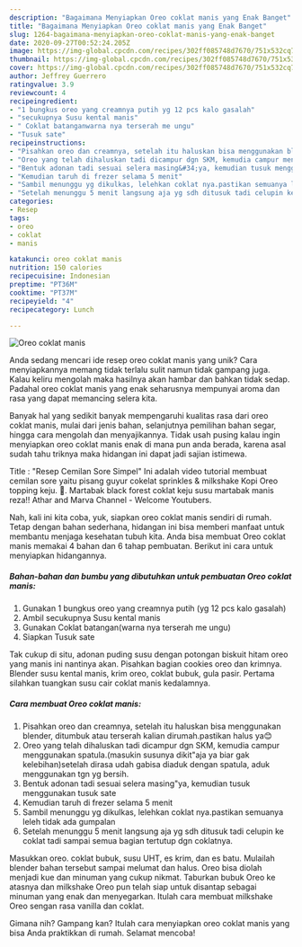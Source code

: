 ```yaml
---
description: "Bagaimana Menyiapkan Oreo coklat manis yang Enak Banget"
title: "Bagaimana Menyiapkan Oreo coklat manis yang Enak Banget"
slug: 1264-bagaimana-menyiapkan-oreo-coklat-manis-yang-enak-banget
date: 2020-09-27T00:52:24.205Z
image: https://img-global.cpcdn.com/recipes/302ff085748d7670/751x532cq70/oreo-coklat-manis-foto-resep-utama.jpg
thumbnail: https://img-global.cpcdn.com/recipes/302ff085748d7670/751x532cq70/oreo-coklat-manis-foto-resep-utama.jpg
cover: https://img-global.cpcdn.com/recipes/302ff085748d7670/751x532cq70/oreo-coklat-manis-foto-resep-utama.jpg
author: Jeffrey Guerrero
ratingvalue: 3.9
reviewcount: 4
recipeingredient:
- "1 bungkus oreo yang creamnya putih yg 12 pcs kalo gasalah"
- "secukupnya Susu kental manis"
- " Coklat batanganwarna nya terserah me ungu"
- "Tusuk sate"
recipeinstructions:
- "Pisahkan oreo dan creamnya, setelah itu haluskan bisa menggunakan blender, ditumbuk atau terserah kalian dirumah.pastikan halus ya😊"
- "Oreo yang telah dihaluskan tadi dicampur dgn SKM, kemudia campur menggunakan spatula.(masukin susunya dikit&#34;aja ya biar gak kelebihan)setelah dirasa udah gabisa diaduk dengan spatula, aduk menggunakan tgn yg bersih."
- "Bentuk adonan tadi sesuai selera masing&#34;ya, kemudian tusuk menggunakan tusuk sate"
- "Kemudian taruh di frezer selama 5 menit"
- "Sambil menunggu yg dikulkas, lelehkan coklat nya.pastikan semuanya leleh tidak ada gumpalan"
- "Setelah menunggu 5 menit langsung aja yg sdh ditusuk tadi celupin ke coklat tadi sampai semua bagian tertutup dgn coklatnya."
categories:
- Resep
tags:
- oreo
- coklat
- manis

katakunci: oreo coklat manis 
nutrition: 150 calories
recipecuisine: Indonesian
preptime: "PT36M"
cooktime: "PT37M"
recipeyield: "4"
recipecategory: Lunch

---
```



![Oreo coklat manis](https://img-global.cpcdn.com/recipes/302ff085748d7670/751x532cq70/oreo-coklat-manis-foto-resep-utama.jpg)

Anda sedang mencari ide resep oreo coklat manis yang unik? Cara menyiapkannya memang tidak terlalu sulit namun tidak gampang juga. Kalau keliru mengolah maka hasilnya akan hambar dan bahkan tidak sedap. Padahal oreo coklat manis yang enak seharusnya mempunyai aroma dan rasa yang dapat memancing selera kita.

Banyak hal yang sedikit banyak mempengaruhi kualitas rasa dari oreo coklat manis, mulai dari jenis bahan, selanjutnya pemilihan bahan segar, hingga cara mengolah dan menyajikannya. Tidak usah pusing kalau ingin menyiapkan oreo coklat manis enak di mana pun anda berada, karena asal sudah tahu triknya maka hidangan ini dapat jadi sajian istimewa.

Title : &#34;Resep Cemilan Sore Simpel&#34; Ini adalah video tutorial membuat cemilan sore yaitu pisang guyur cokelat sprinkles &amp; milkshake Kopi Oreo topping keju. 🔹. Martabak black forest coklat keju susu martabak manis reza!! Athar and Marva Channel - Welcome Youtubers.


Nah, kali ini kita coba, yuk, siapkan oreo coklat manis sendiri di rumah. Tetap dengan bahan sederhana, hidangan ini bisa memberi manfaat untuk membantu menjaga kesehatan tubuh kita. Anda bisa membuat Oreo coklat manis memakai 4 bahan dan 6 tahap pembuatan. Berikut ini cara untuk menyiapkan hidangannya.

<!--inarticleads1-->

##### Bahan-bahan dan bumbu yang dibutuhkan untuk pembuatan Oreo coklat manis:

1. Gunakan 1 bungkus oreo yang creamnya putih (yg 12 pcs kalo gasalah)
1. Ambil secukupnya Susu kental manis
1. Gunakan  Coklat batangan(warna nya terserah me ungu)
1. Siapkan Tusuk sate


Tak cukup di situ, adonan puding susu dengan potongan biskuit hitam oreo yang manis ini nantinya akan. Pisahkan bagian cookies oreo dan krimnya. Blender susu kental manis, krim oreo, coklat bubuk, gula pasir. Pertama silahkan tuangkan susu cair coklat manis kedalamnya. 

<!--inarticleads2-->

##### Cara membuat Oreo coklat manis:

1. Pisahkan oreo dan creamnya, setelah itu haluskan bisa menggunakan blender, ditumbuk atau terserah kalian dirumah.pastikan halus ya😊
1. Oreo yang telah dihaluskan tadi dicampur dgn SKM, kemudia campur menggunakan spatula.(masukin susunya dikit&#34;aja ya biar gak kelebihan)setelah dirasa udah gabisa diaduk dengan spatula, aduk menggunakan tgn yg bersih.
1. Bentuk adonan tadi sesuai selera masing&#34;ya, kemudian tusuk menggunakan tusuk sate
1. Kemudian taruh di frezer selama 5 menit
1. Sambil menunggu yg dikulkas, lelehkan coklat nya.pastikan semuanya leleh tidak ada gumpalan
1. Setelah menunggu 5 menit langsung aja yg sdh ditusuk tadi celupin ke coklat tadi sampai semua bagian tertutup dgn coklatnya.


Masukkan oreo. coklat bubuk, susu UHT, es krim, dan es batu. Mulailah blender bahan tersebut sampai melumat dan halus. Oreo bisa diolah menjadi kue dan minuman yang cukup nikmat. Taburkan bubuk Oreo ke atasnya dan milkshake Oreo pun telah siap untuk disantap sebagai minuman yang enak dan menyegarkan. Itulah cara membuat milkshake Oreo sengan rasa vanilla dan coklat. 

Gimana nih? Gampang kan? Itulah cara menyiapkan oreo coklat manis yang bisa Anda praktikkan di rumah. Selamat mencoba!
